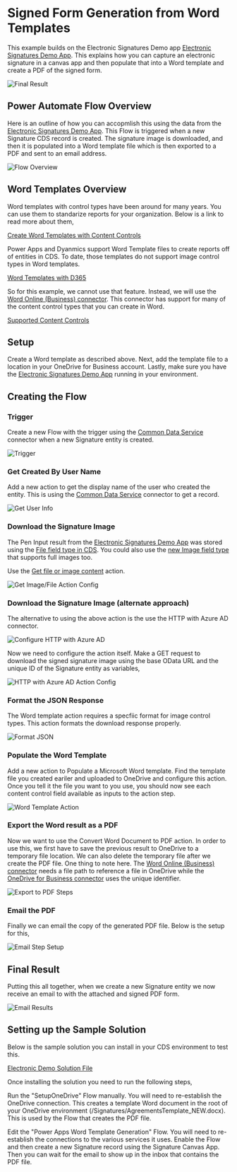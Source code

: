 # Signed Form Generation from Word Templates
This example builds on the Electronic Signatures Demo app [Electronic Signatures Demo App](./ElectronicSignatures.md).  This explains how you can capture an electronic signature in a canvas app and then populate that into a Word template and create a PDF of the signed form.  

![Final Result](Images/signed-form-PDF-result.JPG)

## Power Automate Flow Overview
Here is an outline of how you can accopmlish this using the data from the [Electronic Signatures Demo App](./ElectronicSignatures.md).  This Flow is triggered when a new Signature CDS record is created.  The signature image is downloaded, and then it is populated into a Word template file which is then exported to a PDF and sent to an email address.

![Flow Overview](Images/signed-form-flow-overview.JPG)

## Word Templates Overview
Word templates with control types have been around for many years.  You can use them to standarize reports for your organization. Below is a link to read more about them,

[Create Word Templates with Content Controls](https://support.office.com/en-us/article/create-forms-that-users-complete-or-print-in-word-040c5cc1-e309-445b-94ac-542f732c8c8b?ui=en-US&rs=en-US&ad=US)

Power Apps and Dyanmics support Word Template files to create reports off of entities in CDS.  To date, those templates do not support image control types in Word templates.  

[Word Templates with D365](https://docs.microsoft.com/en-us/power-platform/admin/using-word-templates-dynamics-365)

So for this example, we cannot use that feature.  Instead, we will use the [Word Online (Business) connector](https://docs.microsoft.com/en-us/connectors/wordonlinebusiness/).  This connector has support for many of the content control types that you can create in Word.

[Supported Content Controls](https://docs.microsoft.com/en-us/connectors/wordonlinebusiness/#currently-supported-content-controls)

## Setup
Create a Word template as described above.  Next, add the template file to a location in your OneDrive for Business account.  Lastly, make sure you have the [Electronic Signatures Demo App](./ElectronicSignatures.md) running in your environment.

## Creating the Flow

### Trigger
Create a new Flow with the trigger using the [Common Data Service](https://docs.microsoft.com/en-us/Connectors/commondataserviceforapps/#when-a-record-is-created,-updated-or-deleted) connector when a new Signature entity is created.

![Trigger](Images/signed-form-trigger.JPG)

### Get Created By User Name
Add a new action to get the display name of the user who created the entity.  This is using the [Common Data Service](https://docs.microsoft.com/en-us/Connectors/commondataserviceforapps/#get-a-record) connector to get a record.

![Get User Info](Images/signed-form-get-user-info.JPG)


### Download the Signature Image
The Pen Input result from the [Electronic Signatures Demo App](./ElectronicSignatures.md) was stored using the [File field type in CDS](https://docs.microsoft.com/en-us/powerapps/developer/common-data-service/file-attributes).  You could also use the [new Image field type](https://docs.microsoft.com/en-us/powerapps/developer/common-data-service/image-attributes) that supports full images too.

Use the [Get file or image content](https://docs.microsoft.com/en-us/connectors/commondataserviceforapps/#get-file-or-image-content) action.

![Get Image/File Action Config](Images/signed-form-save-image-action.JPG)

### Download the Signature Image (alternate approach)
The alternative to using the above action is the use the HTTP with Azure AD connector.

![Configure HTTP with Azure AD](Images/signed-form-HTTP-AAD-Config.JPG)

Now we need to configure the action itself.  Make a GET request to download the signed signature image using the base OData URL and the unique ID of the Signature entity as variables,

![HTTP with Azure AD Action Config](Images/signed-form-HTTP-AAD-action-setup.JPG)

### Format the JSON Response
The Word template action requires a specfiic format for image control types.  This action formats the download response properly.

![Format JSON](Images/signed-form-format-json.JPG)

### Populate the Word Template
Add a new action to Populate a Microsoft Word template.  Find the template file you created eariler and uploaded to OneDrive and configure this action.  Once you tell it the file you want to you use, you should now see each content control field available as inputs to the action step.  

![Word Template Action](Images/signed-form-word-template-action.JPG)


### Export the Word result as a PDF
Now we want to use the Convert Word Document to PDF action.  In order to use this, we first have to save the previous result to OneDrive to a temporary file location.  We can also delete the temporary file after we create the PDF file.  One thing to note here.  The [Word Online (Business) connector](https://docs.microsoft.com/en-us/connectors/wordonlinebusiness/) needs a file path to reference a file in OneDrive while the [OneDrive for Business connector](https://docs.microsoft.com/en-us/Connectors/onedriveforbusiness/) uses the unique identifier.

![Export to PDF Steps](Images/signed-form-export-PDF.JPG)

### Email the PDF
Finally we can email the copy of the generated PDF file.  Below is the setup for this,

![Email Step Setup](Images/signed-form-email-step.JPG)

## Final Result
Putting this all together, when we create a new Signature entity we now receive an email to with the attached and signed PDF form.

![Email Results](Images/signed-form-email-output.JPG)

## Setting up the Sample Solution
Below is the sample solution you can install in your CDS environment to test this.  

[Electronic Demo Solution File](https://github.com/SteveWinward/PowerApps/raw/master/WriteUps/Samples/ElectronicSignatures/ElectronicSignatureDemo_1_0_0_6.zip)

Once installing the solution you need to run the following steps,

Run the "SetupOneDrive" Flow manually.  You will need to re-establish the OneDrive connection.  This creates a template Word document in the root of your OneDrive environment (/Signatures/AgreementsTemplate_NEW.docx).  This is used by the Flow that creates the PDF file.

Edit the "Power Apps Word Template Generation" Flow.  You will need to re-establish the connections to the various services it uses.  Enable the Flow and then create a new Signature record using the Signature Canvas App.  Then you can wait for the email to show up in the inbox that contains the PDF file.

